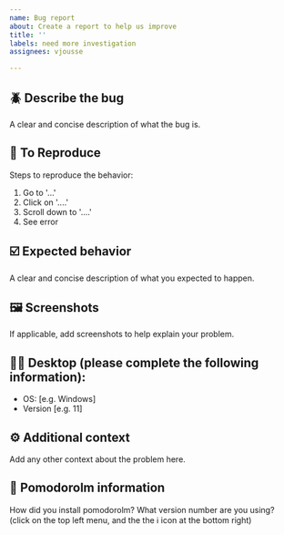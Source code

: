 ```yaml
---
name: Bug report
about: Create a report to help us improve
title: ''
labels: need more investigation
assignees: vjousse

---
```


## 🪲 Describe the bug
A clear and concise description of what the bug is.

## 📑 To Reproduce
Steps to reproduce the behavior:
1. Go to '...'
2. Click on '....'
3. Scroll down to '....'
4. See error

## ☑️ Expected behavior
A clear and concise description of what you expected to happen.

## 🖼️ Screenshots
If applicable, add screenshots to help explain your problem.

## 🧑‍💻 Desktop (please complete the following information):
 - OS: [e.g. Windows]
 - Version [e.g. 11]

## ⚙️ Additional context
Add any other context about the problem here.

## 🍅 Pomodorolm information
How did you install pomodorolm?
What version number are you using? (click on the top left menu, and the the ℹ️ icon at the bottom right)
